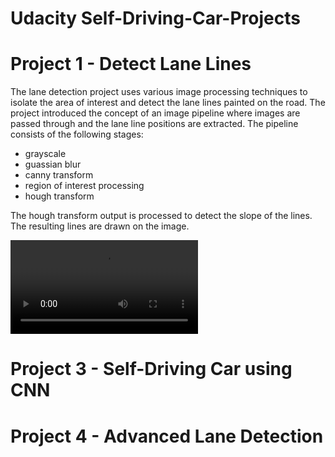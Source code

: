 # Udacity Self-Driving-Car-Projects

# Project 1 - Detect Lane Lines
The lane detection project uses various image processing techniques to isolate the area of interest and 
detect the lane lines painted on the road.  The project introduced the concept of an image pipeline where
images are passed through and the lane line positions are extracted.  The pipeline consists of the following
stages:

* grayscale
* guassian blur
* canny transform
* region of interest processing
* hough transform

The hough transform output is processed to detect the slope of the lines.  The resulting lines are drawn
on the image.

![Yellow](proj1/yellow.mp4)

# Project 3 - Self-Driving Car using CNN

# Project 4 - Advanced Lane Detection

